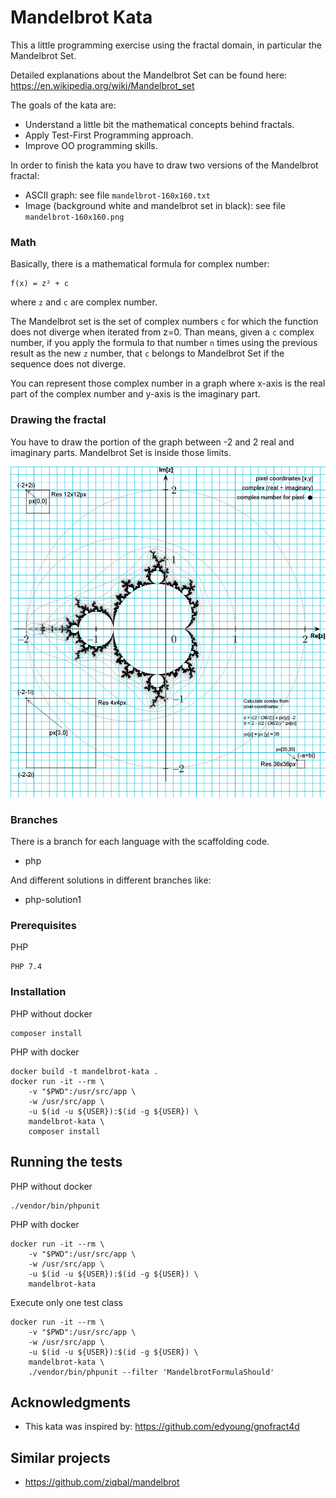 # Mandelbrot Kata

This a little programming exercise using the fractal domain, in particular the Mandelbrot Set.

Detailed explanations about the Mandelbrot Set can be found here:
https://en.wikipedia.org/wiki/Mandelbrot_set

The goals of the kata are:

* Understand a little bit the mathematical concepts behind fractals.
* Apply Test-First Programming approach.
* Improve OO programming skills.

In order to finish the kata you have to draw two versions of the Mandelbrot fractal:

* ASCII graph: see file `mandelbrot-160x160.txt`
* Image (background white and mandelbrot set in black): see file `mandelbrot-160x160.png`

### Math

Basically, there is a mathematical formula for complex number:

```
f(x) = z² + c
```

where `z` and `c` are complex number. 

The Mandelbrot set is the set of complex numbers `c` for which the function does not diverge when iterated from z=0.
Than means, given a `c` complex number, if you apply the formula to that number `n` times using the previous result as the new `z` number, that `c` belongs to Mandelbrot Set if the sequence does not diverge.

You can represent those complex number in a graph where x-axis is the real part of the complex number and y-axis is the imaginary part.

### Drawing the fractal

You have to draw the portion of the graph between -2 and 2 real and imaginary parts.
Mandelbrot Set is inside those limits.

![Mandelbrot Graph](https://raw.githubusercontent.com/HyveInnovate/mandelbrot-kata/master/mandelbrot-graph.png)

### Branches

There is a branch for each language with the scaffolding code.

* php

And different solutions in different branches like:

* php-solution1

### Prerequisites

PHP
```
PHP 7.4
```

### Installation

PHP without docker
```
composer install
```

PHP with docker
```
docker build -t mandelbrot-kata .
docker run -it --rm \
	-v "$PWD":/usr/src/app \
	-w /usr/src/app \
	-u $(id -u ${USER}):$(id -g ${USER}) \
	mandelbrot-kata \
    composer install
```

## Running the tests

PHP without docker
```
./vendor/bin/phpunit
```

PHP with docker
```
docker run -it --rm \
	-v "$PWD":/usr/src/app \
	-w /usr/src/app \
	-u $(id -u ${USER}):$(id -g ${USER}) \
	mandelbrot-kata
```

Execute only one test class
```
docker run -it --rm \
	-v "$PWD":/usr/src/app \
	-w /usr/src/app \
	-u $(id -u ${USER}):$(id -g ${USER}) \
	mandelbrot-kata \
    ./vendor/bin/phpunit --filter 'MandelbrotFormulaShould'
```

## Acknowledgments

* This kata was inspired by: https://github.com/edyoung/gnofract4d

## Similar projects

* https://github.com/ziqbal/mandelbrot